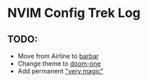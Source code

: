 # NVIM Config Trek Log

## TODO:

- Move from Airline to [barbar](romgrk/barbar.nvim)
- Change theme to [doom-one](romgrk/doom-one)
- Add permanent ["very magic"](https://vim.fandom.com/wiki/Simplifying_regular_expressions_using_magic_and_no-magic)

